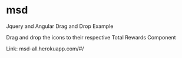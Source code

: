 # msd
Jquery and Angular Drag and Drop Example

Drag and drop the icons to their  respective Total Rewards Component


Link: msd-all.herokuapp.com/#/
